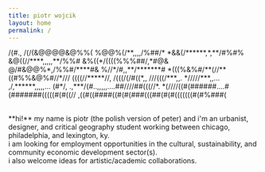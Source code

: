 ```yaml
---
title: piotr wojcik
layout: home
permalink: /
---
```

<!-- <img src="/bridge.JPG" width="256"> -->
<!-- <img src="/headshot-negative.jpg" width="196"> -->
<p>                  
                 /(#.,                      
             /(/(&@@@@&@%%(                 
            %@@%(/**,,,,/%##/*              
          *&&(/******,*,**/#%#%             
          &@((//****,,,,,**/%%#             
          &%((*/((((%%%##/,*#@&             
           @/#&@@%*,/%%#/****#&             
            %//*/#,,**/*******#             
             *(((%&%#/**(//**               
              ((#%%&@%#//*///               
               ((((//*****//,               
                /(((/(/#((*,,               
                ///(((/***,,.               
                */////***,,...              
             ,/,******,,,,,... (#*/,        
        .,***/(#..,,,,,....##////##(((//*.  
   *(////((#(######....#(#######(((((#(#((//
 ,((#((####((#(#(###(((##(#(#(((((((#(#%###(
</p>
<br/>
**hi!** my name is piotr (the polish version of peter) and i'm an urbanist, designer, and critical geography student working between chicago, philadelphia, and lexington, ky.
<br/>
i am looking for employment opportunities in the cultural, sustainability, and community economic development sector(s).
<br/>
i also welcome ideas for artistic/academic collaborations.

